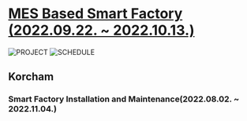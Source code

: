 # [MES Based Smart Factory (2022.09.22. ~ 2022.10.13.)](https://blog.naver.com/gens0310/222899549881)
![PROJECT](https://postfiles.pstatic.net/MjAyMjEwMTNfMjIw/MDAxNjY1NjYzMDg2Njg0.sj9YUNn6h-VcReVHZM7aCOtLYRWOgQCQPbWbOi7_Ui8g.Gx0o99gV2aEoDnuO5ufgiFdTvh0d1B_50H9G2YDefhQg.PNG.gens0310/%EC%8A%AC%EB%9D%BC%EC%9D%B4%EB%93%9C0001.png?type=w773)
![SCHEDULE](https://postfiles.pstatic.net/MjAyMjEwMTNfMjQ5/MDAxNjY1NjYzMDg4NDcy.pD_4N7MWldwDDEnAarfSWtTDhac-1R_UdZqibnlSpqYg.z-4EtRGw_D-RO8bVSzpB9dxSPhlMJL7i7gDHxxAzNeYg.PNG.gens0310/%EC%8A%AC%EB%9D%BC%EC%9D%B4%EB%93%9C0035.png?type=w773)
## Korcham
### Smart Factory Installation and Maintenance(2022.08.02. ~ 2022.11.04.)